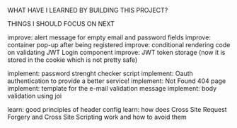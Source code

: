 WHAT HAVE I LEARNED BY BUILDING THIS PROJECT?


THINGS I SHOULD FOCUS ON NEXT

improve: alert message for empty email and password fields
improve: container pop-up after being registered
improve: conditional rendering code on validating JWT Login component
improve: JWT token storage (now it is stored in the cookie which is not pretty safe)

implement: password strenght checker script
implement: Oauth authentication to provide a better service!
implement: Not Found 404 page
implement: template for the e-mail validation message
implement: body validation using joi

learn: good principles of header config
learn: how does Cross Site Request Forgery and Cross Site Scripting work and how to avoid them


